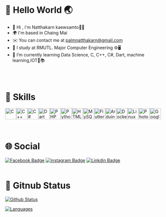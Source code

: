 # 🙌 Hello World 🌏
  * 👋 Hi , i'm Natthakarn kaewsamto🙋‍♀️                 
  * 🌍  I'm based in Chaing Mai                                
  * ✉️  You can contact me at [palmnatthakarn@gmail.com](mailto:palmnatthakarn@gmail.com)                           
  * 🌱 I study at RMUTL. Major Computer Engineering ⚙️🖥️                               
  * 💭 I’m currently learning Data Science, C, C++, C#, Dart, machine learning,IOT🦾📚
<br>
<br>

# 👾 Skills
<p align="left">
<a href="https://docs.microsoft.com/en-us/cpp/?view=msvc-170" target="_blank" rel="noreferrer"><img src="https://raw.githubusercontent.com/danielcranney/readme-generator/main/public/icons/skills/c-colored.svg" width="36" height="36" alt="C" /></a><a href="https://docs.microsoft.com/en-us/cpp/?view=msvc-170" target="_blank" rel="noreferrer"><img src="https://raw.githubusercontent.com/danielcranney/readme-generator/main/public/icons/skills/cplusplus-colored.svg" width="36" height="36" alt="C++" /></a><a href="https://docs.microsoft.com/en-us/dotnet/csharp/" target="_blank" rel="noreferrer"><img src="https://raw.githubusercontent.com/danielcranney/readme-generator/main/public/icons/skills/csharp-colored.svg" width="36" height="36" alt="C#" /></a><a href="https://dart.dev/" target="_blank" rel="noreferrer"><img src="https://raw.githubusercontent.com/danielcranney/readme-generator/main/public/icons/skills/dart-colored.svg" width="36" height="36" alt="Dart" /></a><a href="https://www.php.net/" target="_blank" rel="noreferrer"><img src="https://raw.githubusercontent.com/danielcranney/readme-generator/main/public/icons/skills/php-colored.svg" width="36" height="36" alt="PHP" /></a><a href="https://www.python.org/" target="_blank" rel="noreferrer"><img src="https://raw.githubusercontent.com/danielcranney/readme-generator/main/public/icons/skills/python-colored.svg" width="36" height="36" alt="Python" /></a><a href="https://developer.mozilla.org/en-US/docs/Glossary/HTML5" target="_blank" rel="noreferrer"><img src="https://raw.githubusercontent.com/danielcranney/readme-generator/main/public/icons/skills/html5-colored.svg" width="36" height="36" alt="HTML5" /></a><a href="https://www.mysql.com/" target="_blank" rel="noreferrer"><img src="https://raw.githubusercontent.com/danielcranney/readme-generator/main/public/icons/skills/mysql-colored.svg" width="36" height="36" alt="MySQL" /></a><a href="https://flutter.dev/" target="_blank" rel="noreferrer"><img src="https://raw.githubusercontent.com/danielcranney/readme-generator/main/public/icons/skills/flutter-colored.svg" width="36" height="36" alt="Flutter" /></a><a href="https://store.arduino.cc/?gclid=Cj0KCQjw2eilBhCCARIsAG0Pf8uueBifykWcsSS4LPESeGQfxGVKJYnzV7bz471XfknQJy_1VINVWM8aAkLtEALw_wcB" target="_blank" rel="noreferrer"><img src="https://raw.githubusercontent.com/danielcranney/readme-generator/main/public/icons/skills/arduino-colored.svg" width="36" height="36" alt="Arduino" /></a><a href="https://www.docker.com/" target="_blank" rel="noreferrer"><img src="https://raw.githubusercontent.com/danielcranney/readme-generator/main/public/icons/skills/docker-colored.svg" width="36" height="36" alt="Docker" /></a><a href="https://www.linux.org" target="_blank" rel="noreferrer"><img src="https://raw.githubusercontent.com/danielcranney/readme-generator/main/public/icons/skills/linux-colored.svg" width="36" height="36" alt="Linux" /></a><a href="https://www.adobe.com/uk/products/photoshop.html" target="_blank" rel="noreferrer"><img src="https://raw.githubusercontent.com/danielcranney/readme-generator/main/public/icons/skills/photoshop-colored.svg" width="36" height="36" alt="Photoshop" /></a><a href="https://cloud.google.com/" target="_blank" rel="noreferrer"><img src="https://raw.githubusercontent.com/danielcranney/readme-generator/main/public/icons/skills/googlecloud-colored.svg" width="36" height="36" alt="Google Cloud" /></a>
</p>

<br>

# 🌐 Social 

[![Facebook Badge](https://img.shields.io/badge/-PALMMY-blue?style=flat&logo=Facebook&logoColor=white&link=https://www.facebook.com/PALM.P02/)](https://www.facebook.com/PALM.P02/)
[![instagram Badge](https://img.shields.io/badge/-0pxlxy2-8938FF?style=flat&logo=instagram&logoColor=white)](https://www.instagram.com/0pxlxy2/?hl=en)
[![Linkdin Badge](https://img.shields.io/badge/-linkedin-2E3192?style=flat&logo=linkedin&logoColor=white&link=https://www.linkedin.com/in/natthakarn-kaewsamtor-4161162a4/)](https://www.linkedin.com/in/natthakarn-kaewsamtor-4161162a4/)
<br>
<br>
# 🌟 Gitnub Status
[![Github Status](https://github-readme-stats.vercel.app/api?username=palmnatthakarn&count_private=true&theme=onedark&show_icons=true)](https://github.com/palmnatthakarn)

[![Languages](https://github-readme-stats.vercel.app/api/top-langs/?username=palmnatthakarn&layout=compact&langs_count=10&hide_border=true&custom_title=Languages&bg_color=f5f5f5)](https://github.com/palmnatthakarn)

